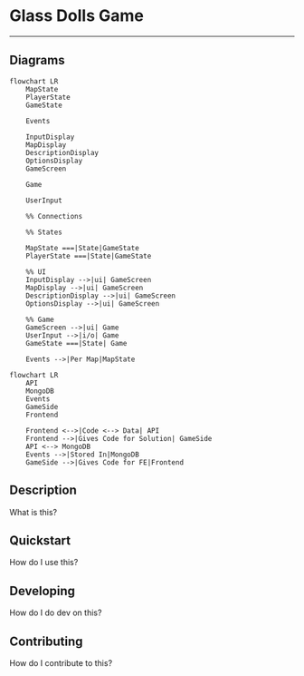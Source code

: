 # Glass Dolls Game

---

## Diagrams

```mermaid
flowchart LR
    MapState
    PlayerState
    GameState

    Events

    InputDisplay
    MapDisplay
    DescriptionDisplay
    OptionsDisplay
    GameScreen

    Game

    UserInput

    %% Connections

    %% States

    MapState ===|State|GameState
    PlayerState ===|State|GameState

    %% UI
    InputDisplay -->|ui| GameScreen
    MapDisplay -->|ui| GameScreen
    DescriptionDisplay -->|ui| GameScreen   
    OptionsDisplay -->|ui| GameScreen

    %% Game
    GameScreen -->|ui| Game
    UserInput -->|i/o| Game
    GameState ===|State| Game

    Events -->|Per Map|MapState
```

```mermaid
flowchart LR
    API
    MongoDB
    Events
    GameSide
    Frontend

    Frontend <-->|Code <--> Data| API
    Frontend -->|Gives Code for Solution| GameSide
    API <--> MongoDB
    Events -->|Stored In|MongoDB
    GameSide -->|Gives Code for FE|Frontend
```

## Description

What is this?

## Quickstart

How do I use this?

## Developing

How do I do dev on this?

## Contributing

How do I contribute to this?
